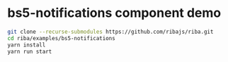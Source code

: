 # bs5-notifications component demo

```bash
git clone --recurse-submodules https://github.com/ribajs/riba.git
cd riba/examples/bs5-notifications
yarn install
yarn run start
```
